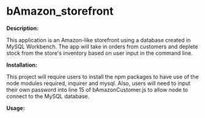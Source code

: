 # bAmazon_storefront

**Description:**

  This application is an Amazon-like storefront using a database created in MySQL Workbench. The app will take in orders from customers and deplete stock from the store's inventory based on user input in the command line.

**Installation:**

This project will require users to install the npm packages to have use of the node modules required, inquirer and mysql. Also, users will need to input their own password into line 15 of bAmazonCustomer.js to allow node to connect to the MySQL database.

**Usage:**





